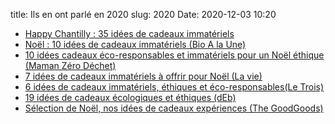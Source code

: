 title: Ils en ont parlé en 2020
slug: 2020
Date: 2020-12-03 10:20


* [Happy Chantilly : 35 idées de cadeaux immatériels](https://www.blog.happy-chantilly.com/35-idees-de-cadeaux-immateriels/)
* [Noël : 10 idées de cadeaux immatériels  (Bio A la Une)](https://www.bioalaune.com/fr/actualite-bio/38861/noel-10-idees-cadeaux-immateriels)
* [10 idées cadeaux éco-responsables et immatériels pour un Noël éthique (Maman Zéro Déchet)](https://mamanzerodechet.com/10-idees-cadeaux-eco-responsables-et-immateriels-pour-un-noel-ethique/)
* [7 idées de cadeaux immatériels à offrir pour Noël (La vie)](https://www.lavie.fr/ma-vie/famille/7-idees-de-cadeaux-immateriels-a-offrir-pour-noel-69439.php)
* [6 idées de cadeaux immatériels, éthiques et éco-responsables(Le Trois)](https://letrois.info/blogs-heberges-par-la-redaction/lan-vert/noel-6-idees-de-cadeaux-immateriels-ethiques-et-eco-responsables/)
* [19 idées de cadeaux écologiques et éthiques (dEb)](https://durable-ecolo-bio.com/maison/lifestyle/cadeaux/)
* [Sélection de Noël, nos idées de cadeaux expériences (The GoodGoods)](https://www.thegoodgoods.fr/societe/noel-nos-idee-de-cadeaux-experiences-immaterielles/)